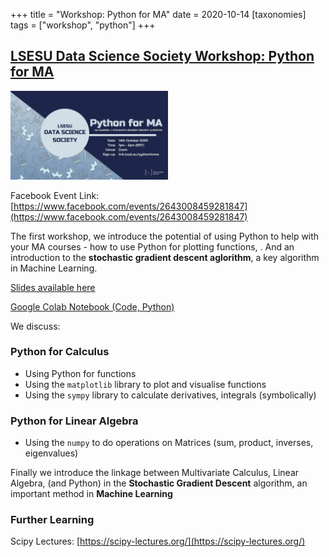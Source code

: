 +++
title = "Workshop: Python for MA"
date = 2020-10-14
[taxonomies]
tags = ["workshop", "python"]
+++

## [LSESU Data Science Society Workshop: Python for MA ](https://www.facebook.com/events/2643008459281847)

<img src = "/2020/event-banners/python-for-ma.jpg" height=20% width=50%> 

Facebook Event Link: [https://www.facebook.com/events/2643008459281847](https://www.facebook.com/events/2643008459281847)

The first workshop, we introduce the potential of using Python to help with your MA courses - how to use Python for plotting functions, . And an introduction to the **stochastic gradient descent aglorithm**, a key algorithm in Machine Learning.


[Slides available here](https://docs.google.com/presentation/d/1BGU1JyTtjqcCIt4sSblNWU-1XMgOzvIibAmc0dzmhwU/edit?usp=sharing)

[Google Colab Notebook (Code, Python)](https://colab.research.google.com/drive/1dQptj1lzBPF2XDjYgNXNS8QPlsfC76hJ?usp=sharing)

We discuss:

### Python for Calculus
+ Using Python for functions
+ Using the ```matplotlib``` library to plot and visualise functions
+ Using the ```sympy``` library to calculate derivatives, integrals (symbolically)


### Python for Linear Algebra
+ Using the ```numpy``` to do operations on Matrices (sum, product, inverses, eigenvalues)


Finally we introduce the linkage between Multivariate Calculus, Linear Algebra, (and Python) in the **Stochastic Gradient Descent** algorithm, an important method in **Machine Learning**


### Further Learning

Scipy Lectures: [https://scipy-lectures.org/](https://scipy-lectures.org/)
